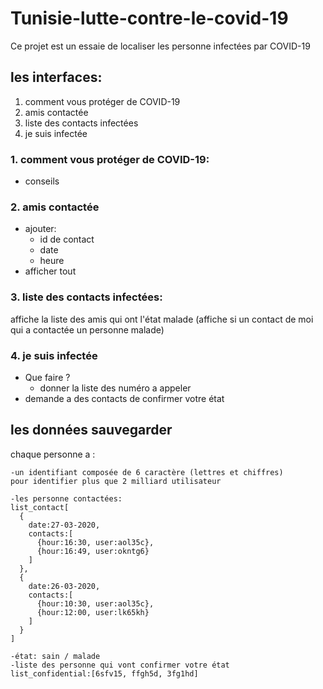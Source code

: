 # Tunisie-lutte-contre-le-covid-19

Ce projet est un essaie de localiser les personne infectées par COVID-19

## les interfaces:
1. comment vous protéger de COVID-19
2. amis contactée
3. liste des contacts infectées
4. je suis infectée

### 1. comment vous protéger de COVID-19:
- conseils

### 2. amis contactée
- ajouter:
  - id de contact
  - date
  - heure
- afficher tout

### 3. liste des contacts infectées:
affiche la liste des amis qui ont l'état malade
(affiche si un contact de moi qui a contactée un personne malade)

### 4. je suis infectée
- Que faire ?
  - donner la liste des numéro a appeler
- demande a des contacts de confirmer votre état

## les données sauvegarder
chaque personne a :
````
-un identifiant composée de 6 caractère (lettres et chiffres) 
pour identifier plus que 2 milliard utilisateur

-les personne contactées:
list_contact[
  {
    date:27-03-2020,
    contacts:[
      {hour:16:30, user:aol35c},
      {hour:16:49, user:okntg6}
    ]
  },
  {
    date:26-03-2020,
    contacts:[
      {hour:10:30, user:aol35c},
      {hour:12:00, user:lk65kh}
    ]
  }
]

-état: sain / malade
-liste des personne qui vont confirmer votre état
list_confidential:[6sfv15, ffgh5d, 3fg1hd]
````
